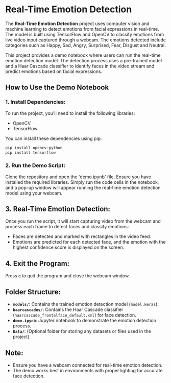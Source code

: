 # Real-Time Emotion Detection

The **Real-Time Emotion Detection** project uses computer vision and machine learning to detect emotions from facial expressions in real-time. The model is built using TensorFlow and OpenCV to classify emotions from live video input captured through a webcam. The emotions detected include categories such as Happy, Sad, Angry, Surprised, Fear, Disgust and Neutral.

This project provides a demo notebook where users can run the real-time emotion detection model. The detection process uses a pre-trained model and a Haar Cascade classifier to identify faces in the video stream and predict emotions based on facial expressions.

## How to Use the Demo Notebook

### 1. Install Dependencies:
To run the project, you'll need to install the following libraries:
- OpenCV
- TensorFlow

You can install these dependencies using pip:

```bash
pip install opencv-python
pip install tensorflow
```
### 2. Run the Demo Script:
Clone the repository and open the 'demo.ipynb' file. Ensure you have installed the required libraries. Simply run the code cells in the notebook, and a pop-up window will appear running the real-time emotion detection model using your webcam.

## 3. Real-Time Emotion Detection:
Once you run the script, it will start capturing video from the webcam and process each frame to detect faces and classify emotions:
- Faces are detected and marked with rectangles in the video feed.
- Emotions are predicted for each detected face, and the emotion with the highest confidence score is displayed on the screen.

## 4. Exit the Program:
Press `q` to quit the program and close the webcam window.

## Folder Structure:
- **`models/`**: Contains the trained emotion detection model (`model.keras`).
- **`haarcascades/`**: Contains the Haar Cascade classifier (`haarcascade_frontalface_default.xml`) for face detection.
- **`demo.ipynb`**: Jupyter notebook to demonstrate the emotion detection process.
- **`Data/`**: (Optional folder for storing any datasets or files used in the project).

## Note:
- Ensure you have a webcam connected for real-time emotion detection.
- The demo works best in environments with proper lighting for accurate face detection.

